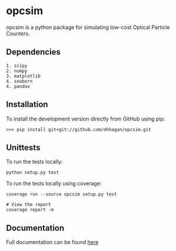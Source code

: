 # opcsim
opcsim is a python package for simulating low-cost Optical Particle Counters.

## Dependencies

    1. scipy
    2. numpy
    3. matplotlib
    4. seaborn
    4. pandas

## Installation

To install the development version directly from GitHub using pip:

    >>> pip install git+git://github.com/dhhagan/opcsim.git

## Unittests

To run the tests locally:

    python setup.py test

To run the tests locally using coverage:

    coverage run --source opcsim setup.py test

    # View the report
    coverage report -m

## Documentation

Full documentation can be found [here](https://dhhagan.github.io/opcsim/)
